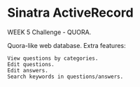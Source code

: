 # Sinatra ActiveRecord

WEEK 5 Challenge - QUORA.

Quora-like web database.
Extra features:

	View questions by categories.
	Edit questions.
	Edit answers.
	Search keywords in questions/answers.
